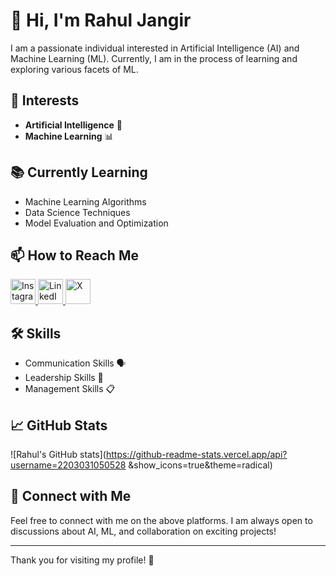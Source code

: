 # 👋 Hi, I'm Rahul Jangir

I am a passionate individual interested in Artificial Intelligence (AI) and Machine Learning (ML). Currently, I am in the process of learning and exploring various facets of ML.

## 🧠 Interests
- **Artificial Intelligence** 🤖
- **Machine Learning** 📊

## 📚 Currently Learning
- Machine Learning Algorithms
- Data Science Techniques
- Model Evaluation and Optimization

## 📫 How to Reach Me

<a href="https://www.instagram.com/your_instagram" target="_blank">
  <img src="https://upload.wikimedia.org/wikipedia/commons/a/a5/Instagram_icon.png" alt="Instagram" width="40" height="40">
</a>
<a href="https://www.linkedin.com/in/your_linkedin" target="_blank">
  <img src="https://upload.wikimedia.org/wikipedia/commons/c/ca/LinkedIn_logo_initials.png" alt="LinkedIn" width="40" height="40">
</a>
<a href="https://twitter.com/your_x" target="_blank">
  <img src="https://upload.wikimedia.org/wikipedia/commons/6/6f/X_logo_2023.png" alt="X" width="40" height="40">
</a>

## 🛠️ Skills
- Communication Skills 🗣️
- Leadership Skills 👥
- Management Skills 📋

## 📈 GitHub Stats
![Rahul's GitHub stats](https://github-readme-stats.vercel.app/api?username=2203031050528 &show_icons=true&theme=radical)

## 🔗 Connect with Me
Feel free to connect with me on the above platforms. I am always open to discussions about AI, ML, and collaboration on exciting projects!

---

Thank you for visiting my profile! 🌟
